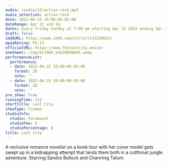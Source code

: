 ```yaml
---
audio: /audio/15/action-rock.mp3
audio_selection: action-rock
date: 2022-04-24 19:00:00-05:00
dateRange: Apr 22 and 24
dates: every Friday Sunday at 7:00 pm starting Apr 22 2022 ending Apr 24 2022
draft: false
imdbURL: https://www.imdb.com/title/tt13320622/
mpaaRating: PG-13
officialURL: https://www.thelostcity.movie/
oneSheet: /img/617994_m1639698605.webp
performanceList:
  performance:
  - date: 2022-04-22 19:00:00-05:00
    format: 2D
    note: ''
  - date: 2022-04-24 19:00:00-05:00
    format: 2D
    note: ''
pre_show: true
runningTime: 112
shortTitle: Lost City
showType: Cinema
studioInfo:
  studio: Paramount
  studioFee: 0
  studioPercentage: 0
title: Lost City
---
```


A reclusive romance novelist on a book tour with her cover model gets swept up in a kidnapping attempt that lands them both in a cutthroat jungle adventure. Starring Sandra Bullock and Channing Tatum.